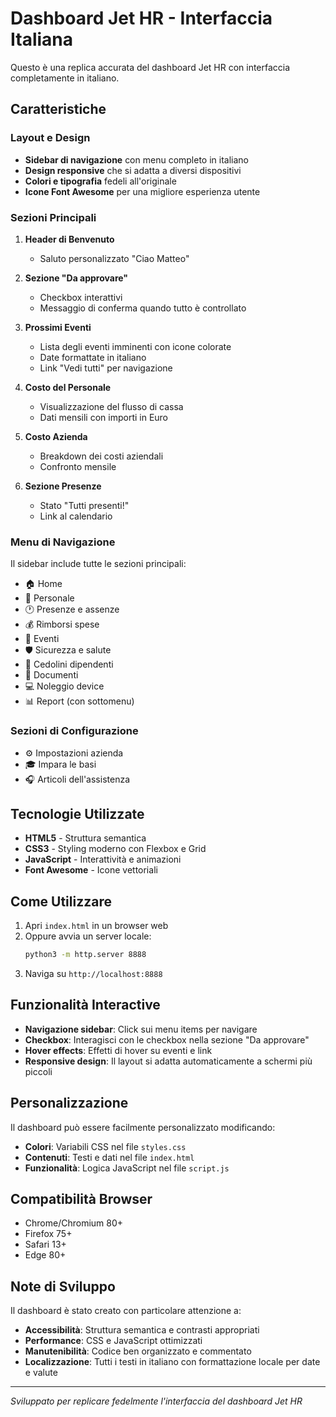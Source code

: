 # Dashboard Jet HR - Interfaccia Italiana

Questo è una replica accurata del dashboard Jet HR con interfaccia completamente in italiano.

## Caratteristiche

### Layout e Design
- **Sidebar di navigazione** con menu completo in italiano
- **Design responsive** che si adatta a diversi dispositivi
- **Colori e tipografia** fedeli all'originale
- **Icone Font Awesome** per una migliore esperienza utente

### Sezioni Principali

1. **Header di Benvenuto**
   - Saluto personalizzato "Ciao Matteo"

2. **Sezione "Da approvare"**
   - Checkbox interattivi
   - Messaggio di conferma quando tutto è controllato

3. **Prossimi Eventi**
   - Lista degli eventi imminenti con icone colorate
   - Date formattate in italiano
   - Link "Vedi tutti" per navigazione

4. **Costo del Personale**
   - Visualizzazione del flusso di cassa
   - Dati mensili con importi in Euro

5. **Costo Azienda**
   - Breakdown dei costi aziendali
   - Confronto mensile

6. **Sezione Presenze**
   - Stato "Tutti presenti!"
   - Link al calendario

### Menu di Navigazione

Il sidebar include tutte le sezioni principali:
- 🏠 Home
- 👤 Personale
- 🕐 Presenze e assenze
- 💰 Rimborsi spese
- 📅 Eventi
- 🛡️ Sicurezza e salute
- 👥 Cedolini dipendenti
- 📄 Documenti
- 💻 Noleggio device
- 📊 Report (con sottomenu)

### Sezioni di Configurazione
- ⚙️ Impostazioni azienda
- 🎓 Impara le basi
- 🎧 Articoli dell'assistenza

## Tecnologie Utilizzate

- **HTML5** - Struttura semantica
- **CSS3** - Styling moderno con Flexbox e Grid
- **JavaScript** - Interattività e animazioni
- **Font Awesome** - Icone vettoriali

## Come Utilizzare

1. Apri `index.html` in un browser web
2. Oppure avvia un server locale:
   ```bash
   python3 -m http.server 8888
   ```
3. Naviga su `http://localhost:8888`

## Funzionalità Interactive

- **Navigazione sidebar**: Click sui menu items per navigare
- **Checkbox**: Interagisci con le checkbox nella sezione "Da approvare"
- **Hover effects**: Effetti di hover su eventi e link
- **Responsive design**: Il layout si adatta automaticamente a schermi più piccoli

## Personalizzazione

Il dashboard può essere facilmente personalizzato modificando:
- **Colori**: Variabili CSS nel file `styles.css`
- **Contenuti**: Testi e dati nel file `index.html`
- **Funzionalità**: Logica JavaScript nel file `script.js`

## Compatibilità Browser

- Chrome/Chromium 80+
- Firefox 75+
- Safari 13+
- Edge 80+

## Note di Sviluppo

Il dashboard è stato creato con particolare attenzione a:
- **Accessibilità**: Struttura semantica e contrasti appropriati
- **Performance**: CSS e JavaScript ottimizzati
- **Manutenibilità**: Codice ben organizzato e commentato
- **Localizzazione**: Tutti i testi in italiano con formattazione locale per date e valute

---

*Sviluppato per replicare fedelmente l'interfaccia del dashboard Jet HR*
